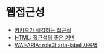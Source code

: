 # 웹접근성

- [카카오가 생각하는 접근성](https://www.youtube.com/watch?v=DbTC1w4iqV8)
- [HTML: 접근성의 좋은 기반](https://developer.mozilla.org/ko/docs/Learn/Accessibility/HTML#html%EA%B3%BC_%EC%A0%91%EA%B7%BC%EC%84%B1)
- [WAI-ARIA: role과 aria-label 사용법](https://velog.io/@a_in/WAI-ARIA-role-aria-label)
